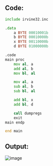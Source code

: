 ## Code:

```asm
include irvine32.inc

.data
    a BYTE 00010001b
    b BYTE 00010000b
    x BYTE 00110000b
    d BYTE 01000000b

.code
main proc
    mov al, a
    add al, b
    mov bl, al

    mov al, a
    sub al, b
    sub bl, al

    add bl, x
    add bl, d

    call dumpregs
    exit
main endp

end main
```

## Output:

![image](https://github.com/user-attachments/assets/9794f2af-e976-4ccb-a44b-f6a4f365b5f4)

